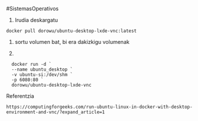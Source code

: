 #SistemasOperativos 

1. Irudia deskargatu
   
```docker pull dorowu/ubuntu-desktop-lxde-vnc:latest```

1. sortu volumen bat, bi era dakizkigu volumenak 

2. 
```
  docker run -d `
  --name ubuntu_desktop `
  -v ubuntu-si:/dev/shm `
  -p 6080:80 `
  dorowu/ubuntu-desktop-lxde-vnc 
```

Referentzia

```
https://computingforgeeks.com/run-ubuntu-linux-in-docker-with-desktop-environment-and-vnc/?expand_article=1
```